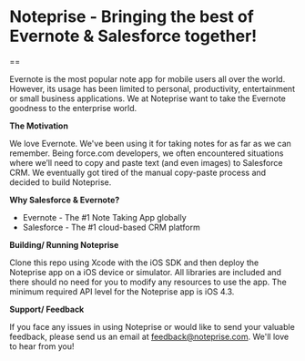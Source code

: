 # Noteprise - Bringing the best of Evernote & Salesforce together!
==

Evernote is the most popular note app for mobile users all over the world. However, its usage has been limited to personal, productivity, entertainment or small business applications. We at Noteprise want to take the Evernote goodness to the enterprise world. 

__The Motivation__


We love Evernote. We've been using it for taking notes for as far as we can remember. Being force.com developers, we often encountered situations where we’ll need to copy and paste text (and even images) to Salesforce CRM. We eventually got tired of the manual copy-paste process and decided to build Noteprise.  

__Why Salesforce & Evernote?__

* Evernote - The #1 Note Taking App globally
* Salesforce - The #1 cloud-based CRM platform

__Building/ Running Noteprise__


Clone this repo using Xcode with the iOS SDK and then deploy the Noteprise app on a iOS device or simulator. All libraries are included and there should no need for you to modify any resources to use the app. The minimum required API level for the Noteprise app is iOS 4.3.

__Support/ Feedback__

If you face any issues in using Noteprise or would like to send your valuable feedback, please send us an email at feedback@noteprise.com. We'll love to hear from you!

